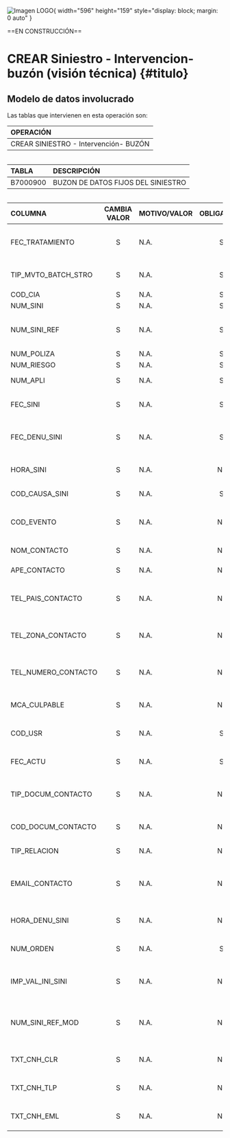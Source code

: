 ![Imagen LOGO](./00-Imagen/logo-TRON.png){ width="596" height="159" style="display: block; margin: 0 auto" }

==EN CONSTRUCCIÓN==

# CREAR Siniestro - Intervencion- buzón (visión técnica) {#titulo} 


## **Modelo de datos involucrado**
Las tablas que intervienen en esta operación son:

| OPERACIÓN |
|:--- |
|CREAR SINIESTRO - Intervención- BUZÓN


######

| TABLA | DESCRIPCIÓN |
|:--- |:--- |
| B7000900                       | BUZON DE DATOS FIJOS DEL SINIESTRO                                                                  |

######

| COLUMNA | CAMBIA VALOR | MOTIVO/VALOR | OBLIGATORIA | COMENTARIO |
|:--- |:---: |:--- |:---: |:--- |
| FEC_TRATAMIENTO | S | N.A. | SI | FECHA EN LA QUE SE REALIZA EL PROCESO MASIVO | 
| TIP_MVTO_BATCH_STRO | S | N.A. | SI | TIPO DEL MOVIMIENTO BATCH | 
| COD_CIA | S | N.A. | SI | COMPANIA | 
| NUM_SINI | S | N.A. | SI | SINIESTRO | 
| NUM_SINI_REF | S | N.A. | SI | SINIESTRO REFERENCIA DE OTROS SISTEMAS. | 
| NUM_POLIZA | S | N.A. | SI | POLIZA | 
| NUM_RIESGO | S | N.A. | SI | RIESGO | 
| NUM_APLI | S | N.A. | SI | NUMERO DE APLICACION | 
| FEC_SINI | S | N.A. | SI | FECHA DE OCURRENCIA DEL SINIESTRO  | 
| FEC_DENU_SINI | S | N.A. | SI | FECHA DE NOTIFICACION, DENUNCIA DEL SINIESTRO.  | 
| HORA_SINI | S | N.A. | NO | HORA DE OCURRENCIA DEL SINIESTRO.  | 
| COD_CAUSA_SINI | S | N.A. | SI | CAUSA DEL SINIESTRO | 
| COD_EVENTO | S | N.A. | NO | EVENTO CATRASTROFICO QUE ORIGINO EL SINIESTRO | 
| NOM_CONTACTO | S | N.A. | NO | PERSONA DE CONTACTO  | 
| APE_CONTACTO | S | N.A. | NO | APELLIDOS DEL CONTACTO | 
| TEL_PAIS_CONTACTO | S | N.A. | NO | PAIS DEL TELEFEONO PERSONA DE CONTACTO | 
| TEL_ZONA_CONTACTO | S | N.A. | NO | ZONA DEL TELEFEONO PERSONA DE CONTACTO | 
| TEL_NUMERO_CONTACTO | S | N.A. | NO | NUMERO DE TELEFONO PERSONA DE CONTACTO | 
| MCA_CULPABLE | S | N.A. | NO | SI ES O NO CULPABLE DEL SINIESTRO | 
| COD_USR | S | N.A. | SI | USUARIO QUE ACTUALIZO LA FILA | 
| FEC_ACTU | S | N.A. | SI | FECHA DE ACTUALIZACION DE LA FILA | 
| TIP_DOCUM_CONTACTO | S | N.A. | NO | TIPO DE DOCUMENTO DE LA PERSONA DE CONTACTO | 
| COD_DOCUM_CONTACTO | S | N.A. | NO | DOCUMENTO DE LA PERSONA DE CONTACTO | 
| TIP_RELACION | S | N.A. | NO | RELACION CON EL ASEGURADO | 
| EMAIL_CONTACTO | S | N.A. | NO | DIRECCION DE CORREO ELECTRONICO DE LA PERSONA DE CONTACTO | 
| HORA_DENU_SINI | S | N.A. | NO | HORA DE LA DENUNCIA DEL SINIESTRO | 
| NUM_ORDEN | S | N.A. | SI | NUMERO DEL PROCESO MASIVO | 
| IMP_VAL_INI_SINI | S | N.A. | NO | IMPORTE DE ESTIMACIÓN DE LA VALORACION DEL SINIESTRO  | 
| NUM_SINI_REF_MOD | S | N.A. | NO | SINIESTRO DE REFERENCIA DE OTROS SISTEMAS PARA MODIFICACION | 
| TXT_CNH_CLR | S | N.A. | NO | MEDIO CONTACTO MOVIL | 
| TXT_CNH_TLP | S | N.A. | NO | MEDIO CONTACTO TELEFONO | 
| TXT_CNH_EML | S | N.A. | NO | MEDIO CONTACTO EMAIL | 


